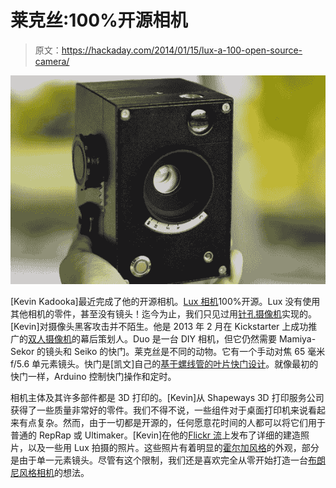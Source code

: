 # 莱克丝:100%开源相机

> 原文：<https://hackaday.com/2014/01/15/lux-a-100-open-source-camera/>

![luxCamera](img/8f36903c0c24023c1388604b682ed4d0.png)

[Kevin Kadooka]最近完成了他的开源相机。[Lux 相机](http://kekado.zapto.org/kevin/open.html)100%开源。Lux 没有使用其他相机的零件，甚至没有镜头！迄今为止，我们只见过用[针孔摄像机](http://hackaday.com/2013/09/08/use-your-new-timey-printer-to-make-an-old-timey-camera/)实现的。[Kevin]对摄像头黑客攻击并不陌生。他是 2013 年 2 月在 Kickstarter 上成功推广的[双人摄像机](http://www.kickstarter.com/projects/71185779/duo-a-diy-twin-lens-reflex-camera-for-instant-film)的幕后策划人。Duo 是一台 DIY 相机，但它仍然需要 Mamiya-Sekor 的镜头和 Seiko 的快门。莱克丝是不同的动物。它有一个手动对焦 65 毫米 f/5.6 单元素镜头。快门是[凯文]自己的[基于螺线管的叶片快门设计](http://hackaday.com/2013/10/23/arduino-controlled-single-leaf-shutter/)。就像最初的快门一样，Arduino 控制快门操作和定时。

相机主体及其许多部件都是 3D 打印的。[Kevin]从 Shapeways 3D 打印服务公司获得了一些质量非常好的零件。我们不得不说，一些组件对于桌面打印机来说看起来有点复杂。然而，由于一切都是开源的，任何愿意花时间的人都可以将它们用于普通的 RepRap 或 Ultimaker。[Kevin]在他的[Flickr 流](http://www.flickr.com/photos/frostedbutts/sets/72157638372089455/)上发布了详细的建造照片，以及一些用 Lux 拍摄的照片。这些照片有着明显的[霍尔加风格](http://en.wikipedia.org/wiki/Holga_camera)的外观，部分是由于单一元素镜头。尽管有这个限制，我们还是喜欢完全从零开始打造一台[布朗尼风格相机](http://en.wikipedia.org/wiki/Brownie_(camera))的想法。